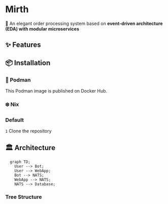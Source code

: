 # Mirth  
🌸 An elegant order processing system based on **event-driven architecture (EDA) with modular microservices**

## ✨ Features

## 📦 Installation

### 🦭 Podman
This Podman image is published on Docker Hub.

### ❄️ Nix

### Default
`1` Clone the repository

## 🏛️ Architecture
```mermaid
  graph TD;
    User --> Bot;
    User --> WebApp;
    Bot --> NATS;
    WebApp --> NATS;
    NATS --> Database;
```

### Tree Structure
